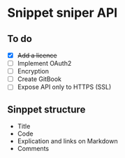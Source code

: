 # Snippet sniper API 

## To do

- [x] ~~Add a licence~~
- [ ] Implement OAuth2
- [ ] Encryption
- [ ] Create GitBook
- [ ] Expose API only to HTTPS (SSL)
    
## Sinppet structure

- Title
- Code
- Explication and links on Markdown
- Comments
